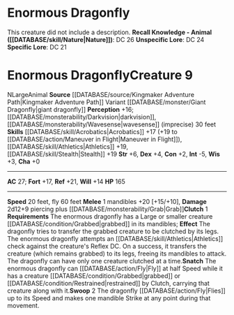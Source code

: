 ﻿---
ac: '27'
alignment: N
all_resistance: null
burrow_speed: null
charisma: '+0'
climb_speed: null
constitution: '+2'
creature_ability:
- Clutch
- Snatch
- Swoop
creature_family: '[[DATABASE/monsterfamily/Dragonfly|Dragonfly]]'
description: 'This creature did not include a description.<br/><br/><b><u>Recall Knowledge
  - Animal</u> ( [[DATABASE/skill/Nature|Nature]] )</b>: DC 26<br/><b><u>Unspecific
  Lore</u></b>: DC 24<br/><b><u>Specific Lore</u></b>: DC 21'
dexterity: '+4'
element: null
fly_speed: '60'
fortitude: '+17'
hardness: null
hp: '165'
id: '2240'
immunity: null
intelligence: '-5'
land_speed: '20'
language: null
level: '9'
max_speed: '60'
name: Enormous Dragonfly
perception: '+16'
rarity: Common
reflex: '+21'
resistance: null
rus_type_level: null
school: null
sense:
- '[[DATABASE/monsterability/Darkvision|darkvision]]'
- '[[DATABASE/monsterability/Wavesense|wavesense]] (imprecise) 30 feet'
size: Large
skill:
- '[[DATABASE/skill/Acrobatics|Acrobatics]] +17'
- '[[DATABASE/skill/Athletics|Athletics]] +19'
- '[[DATABASE/skill/Stealth|Stealth]] +19'
source: '[[DATABASE/source/Kingmaker Adventure Path|Kingmaker Adventure Path]]'
speed:
- 20 feet
- fly 60 feet
spell: null
strength: '+6'
strength_req: '6'
strongest_save:
- Reflex
swim_speed: null
trait:
- '[[DATABASE/trait/Animal|Animal]]'
type: Creature
vision: Darkvision
weakest_save:
- Will
weakness: null
will: '+14'
wisdom: '+3'

---
# Enormous Dragonfly

This creature did not include a description.
**Recall Knowledge - Animal ([[DATABASE/skill/Nature|Nature]])**: DC 26
**Unspecific Lore**: DC 24
**Specific Lore**: DC 21

# Enormous Dragonfly<span class="item-type">Creature 9</span>

<span class="trait-alignment item-trait">N</span><span class="trait-size item-trait">Large</span><span class="item-trait">Animal</span>
**Source** [[DATABASE/source/Kingmaker Adventure Path|Kingmaker Adventure Path]]
Variant [[DATABASE/monster/Giant Dragonfly|giant dragonfly]]
**Perception** +16; [[DATABASE/monsterability/Darkvision|darkvision]], [[DATABASE/monsterability/Wavesense|wavesense]] (imprecise) 30 feet
**Skills** [[DATABASE/skill/Acrobatics|Acrobatics]] +17 (+19 to [[DATABASE/action/Maneuver in Flight|Maneuver in Flight]]), [[DATABASE/skill/Athletics|Athletics]] +19, [[DATABASE/skill/Stealth|Stealth]] +19
**Str** +6, **Dex** +4, **Con** +2, **Int** -5, **Wis** +3, **Cha** +0

---
**AC** 27; **Fort** +17, **Ref** +21, **Will** +14
**HP** 165

---
**Speed** 20 feet, fly 60 feet
<span class="in-box-ability">**Melee** <span class="action-icon">1</span> mandibles +20 [+15/+10], **Damage** 2d12+9 piercing plus [[DATABASE/monsterability/Grab|Grab]]</span><span class="in-box-ability">**Clutch** <span class="action-icon">1</span> **Requirements** The enormous dragonfly has a Large or smaller creature [[DATABASE/condition/Grabbed|grabbed]] in its mandibles; **Effect** The dragonfly tries to transfer the grabbed creature to be clutched by its legs. The enormous dragonfly attempts an [[DATABASE/skill/Athletics|Athletics]] check against the creature's Reflex DC. On a success, it transfers the creature (which remains grabbed) to its legs, freeing its mandibles to attack. The dragonfly can have only one creature clutched at a time.</span><span class="in-box-ability">**Snatch** The enormous dragonfly can [[DATABASE/action/Fly|Fly]] at half Speed while it has a creature [[DATABASE/condition/Grabbed|grabbed]] or [[DATABASE/condition/Restrained|restrained]] by Clutch, carrying that creature along with it.</span><span class="in-box-ability">**Swoop** <span class="action-icon">2</span> The dragonfly [[DATABASE/action/Fly|Flies]] up to its Speed and makes one mandible Strike at any point during that movement.</span>